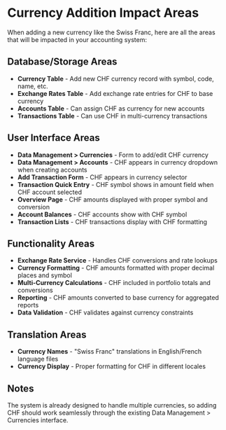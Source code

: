 # Currency Addition Impact Areas

When adding a new currency like the Swiss Franc, here are all the areas that will be impacted in your accounting system:

## Database/Storage Areas
- **Currency Table** - Add new CHF currency record with symbol, code, name, etc.
- **Exchange Rates Table** - Add exchange rate entries for CHF to base currency
- **Accounts Table** - Can assign CHF as currency for new accounts
- **Transactions Table** - Can use CHF in multi-currency transactions

## User Interface Areas
- **Data Management > Currencies** - Form to add/edit CHF currency
- **Data Management > Accounts** - CHF appears in currency dropdown when creating accounts
- **Add Transaction Form** - CHF appears in currency selector
- **Transaction Quick Entry** - CHF symbol shows in amount field when CHF account selected
- **Overview Page** - CHF amounts displayed with proper symbol and conversion
- **Account Balances** - CHF accounts show with CHF symbol
- **Transaction Lists** - CHF transactions display with CHF formatting

## Functionality Areas
- **Exchange Rate Service** - Handles CHF conversions and rate lookups
- **Currency Formatting** - CHF amounts formatted with proper decimal places and symbol
- **Multi-Currency Calculations** - CHF included in portfolio totals and conversions
- **Reporting** - CHF amounts converted to base currency for aggregated reports
- **Data Validation** - CHF validates against currency constraints

## Translation Areas
- **Currency Names** - "Swiss Franc" translations in English/French language files
- **Currency Display** - Proper formatting for CHF in different locales

## Notes
The system is already designed to handle multiple currencies, so adding CHF should work seamlessly through the existing Data Management > Currencies interface.